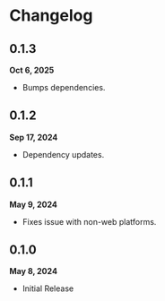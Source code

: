 # Changelog
## 0.1.3
**Oct 6, 2025**
- Bumps dependencies.

## 0.1.2
**Sep 17, 2024**
- Dependency updates.

## 0.1.1
**May 9, 2024**
- Fixes issue with non-web platforms.

## 0.1.0
**May 8, 2024**
- Initial Release
